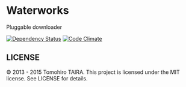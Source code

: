 Waterworks
================================================================================

Pluggable downloader

[![Dependency Status](https://img.shields.io/gemnasium/Tomohiro/waterworks.svg?style=flat-square)](https://gemnasium.com/Tomohiro/waterworks)
[![Code Climate](https://img.shields.io/codeclimate/github/Tomohiro/waterworks.svg?style=flat-square)](https://codeclimate.com/github/Tomohiro/waterworks)


LICENSE
--------------------------------------------------------------------------------

&copy; 2013 - 2015 Tomohiro TAIRA.
This project is licensed under the MIT license.
See LICENSE for details.
